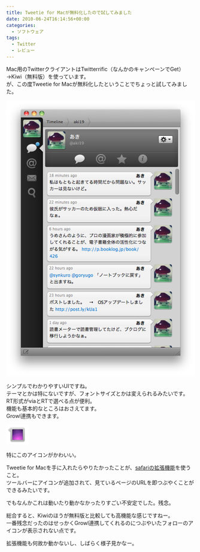 ```yaml
---
title: Tweetie for Macが無料化したので試してみました
date: 2010-06-24T16:14:56+00:00
categories:
  - ソフトウェア
tags:
  - Twitter
  - レビュー
---
```

Mac用のTwitterクライアントはTwitterrific（なんかのキャンペーンでGet）→Kiwi（無料版）を使っています。  
が、この度Tweetie for Macが無料化したということでちょっと試してみました。

![Tweetie for Mac1](./e382b9e382afe383aae383bce383b3e382b7e383a7e38383e38388efbc882010-06-25-0-44-01efbc89.png)

シンプルでわかりやすいUIですね。  
テーマとかは特にないですが、フォントサイズとかは変えられるみたいです。  
RT形式がviaとRTで選べる点が便利。  
機能も基本的なところはおさえてます。  
Growl連携もできます。

![Tweetie for Mac2](./e382a2e38397e383aae382b1e383bce382b7e383a7e383b3.png)

特にこのアイコンがかわいい。

Tweetie for Macを手に入れたらやりたかったことが、[safariの拡張機能][1]を使うこと。  
ツールバーにアイコンが追加されて、見ているページのURLを即つぶやくことができるみたいです。

でもなんかこれは動いたり動かなかったりすごい不安定でした。残念。

総合すると、Kiwiのほうが無料版と比較しても高機能な感じですねー。  
一番残念だったのはせっかくGrowl連携してくれるのにつぶやいたフォローのアイコンが表示されない点です。

拡張機能も何故か動かないし、しばらく様子見かなー。

 [1]: http://ozipto.com/?page_id=167
